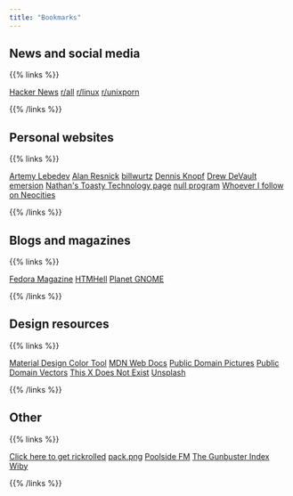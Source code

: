 ```yaml
---
title: "Bookmarks"
---
```


## News and social media

{{% links %}}

[Hacker News](https://news.ycombinator.com/)
[r/all](https://www.reddit.com/r/all)
[r/linux](https://www.reddit.com/r/linux)
[r/unixporn](https://www.reddit.com/r/unixporn)

{{% /links %}}

## Personal websites

{{% links %}}

[Artemy Lebedev](https://www.tema.ru/eng/)
[Alan Resnick](https://alanresnick.info/)
[billwurtz](https://billwurtz.com/)
[Dennis Knopf](http://www.dennisknopf.net/)
[Drew DeVault](https://drewdevault.com/)
[emersion](https://emersion.fr/)
[Nathan's Toasty Technology page](http://toastytech.com/)
[null program](https://nullprogram.com/)
[Whoever I follow on Neocities](https://neocities.org/site/kirbykevinson/follows)

{{% /links %}}

## Blogs and magazines

{{% links %}}

[Fedora Magazine](https://fedoramagazine.org/)
[HTMHell](https://www.htmhell.dev/)
[Planet GNOME](https://planet.gnome.org/)

{{% /links %}}

## Design resources

{{% links %}}

[Material Design Color Tool](https://material.io/resources/color/)
[MDN Web Docs](https://developer.mozilla.org/en-US/)
[Public Domain Pictures](https://publicdomainpictures.net/en/)
[Public Domain Vectors](https://publicdomainvectors.org/)
[This X Does Not Exist](https://thisxdoesnotexist.com/)
[Unsplash](https://unsplash.com/)

{{% /links %}}

## Other

{{% links %}}

[Click here to get rickrolled](https://www.youtube.com/watch?v=dQw4w9WgXcQ)
[pack.png](https://packpng.com/)
[Poolside FM](https://poolside.fm/)
[The Gunbuster Index](http://toponeraegunbuster.com/)
[Wiby](https://wiby.me/)

{{% /links %}}
